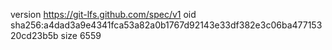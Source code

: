 version https://git-lfs.github.com/spec/v1
oid sha256:a4dad3a9e4341fca53a82a0b1767d92143e33df382e3c06ba47715320cd23b5b
size 6559

